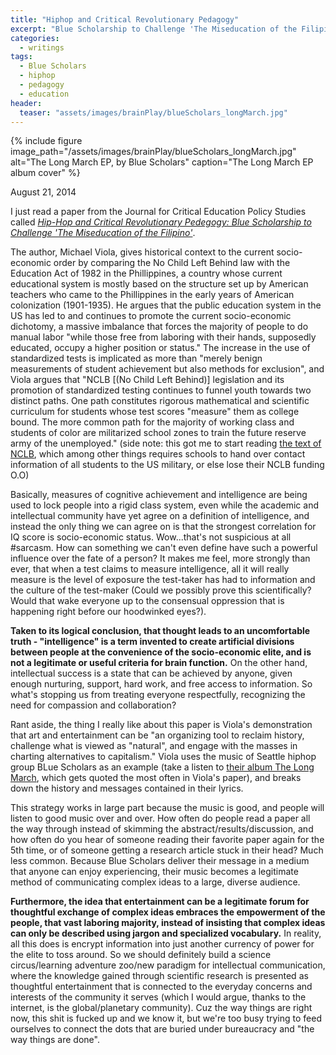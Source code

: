 ```yaml
---
title: "Hiphop and Critical Revolutionary Pedagogy"
excerpt: "Blue Scholarship to Challenge 'The Miseducation of the Filipino'"
categories:
  - writings
tags:
  - Blue Scholars
  - hiphop
  - pedagogy
  - education
header:
  teaser: "assets/images/brainPlay/blueScholars_longMarch.jpg"
---
```


{% include figure image_path="/assets/images/brainPlay/blueScholars_longMarch.jpg" alt="The Long March EP, by Blue Scholars" caption="The Long March EP album cover" %}

August 21, 2014

I just read a paper from the Journal for Critical Education Policy Studies called <a href="http://www.jceps.com/wp-content/uploads/PDFs/04-2-08.pdf">*Hip-Hop and Critical Revolutionary Pedegogy: Blue Scholarship to Challenge 'The Miseducation of the Filipino'*</a>. 

The author, Michael Viola, gives historical context to the current socio-economic order by comparing the No Child Left Behind law with the Education Act of 1982 in the Phillippines, a country whose current educational system is mostly based on the structure set up by American teachers who came to the Phillippines in the early years of American colonization (1901-1935). He argues that the public education system in the US has led to and continues to promote the current socio-economic dichotomy, a massive imbalance that forces the majority of people to do manual labor "while those free from laboring with their hands, supposedly educated, occupy a higher position or status." The increase in the use of standardized tests is implicated as more than "merely benign measurements of student achievement but also methods for exclusion", and Viola argues that "NCLB [(No Child Left Behind)] legislation and its promotion of standardized testing continues to funnel youth towards two distinct paths. One path constitutes rigorous mathematical and scientific curriculum for students whose test scores "measure" them as college bound. The more common path for the majority of working class and students of color are militarized school zones to train the future reserve army of the unemployed." (side note: this got me to start reading <a href="https://www.congress.gov/bill/107th-congress/house-bill/1/text">the text of NCLB</a>, which among other things requires schools to hand over contact information of all students to the US military, or else lose their NCLB funding O.O)

Basically, measures of cognitive achievement and intelligence are being used to lock people into a rigid class system, even while the academic and intellectual community have yet agree on a definition of intelligence, and instead the only thing we can agree on is that the strongest correlation for IQ score is socio-economic status. Wow...that's not suspicious at all #sarcasm. How can something we can't even define have such a powerful influence over the fate of a person? It makes me feel, more strongly than ever, that when a test claims to measure intelligence, all it will really measure is the level of exposure the test-taker has had to information and the culture of the test-maker (Could we possibly prove this scientifically? Would that wake everyone up to the consensual oppression that is happening right before our hoodwinked eyes?). 

**Taken to its logical conclusion, that thought leads to an uncomfortable truth - "intelligence" is a term invented to create artificial divisions between people at the convenience of the socio-economic elite, and is not a legitimate or useful criteria for brain function.** On the other hand, intellectual success is a state that can be achieved by anyone, given enough nurturing, support, hard work, and free access to information. So what's stopping us from treating everyone respectfully, recognizing the need for compassion and collaboration?

Rant aside, the thing I really like about this paper is Viola's demonstration that art and entertainment can be "an organizing tool to reclaim history, challenge what is viewed as "natural", and engage with the masses in charting alternatives to capitalism." Viola uses the music of Seattle hiphop group BLue Scholars as an example (take a listen to <a href="https://youtu.be/e6baGauWYQg">their album The Long March</a>, which gets quoted the most often in Viola's paper), and breaks down the history and messages contained in their lyrics. 

This strategy works in large part because the music is good, and people will listen to good music over and over. How often do people read a paper all the way through instead of skimming the abstract/results/discussion, and how often do you hear of someone reading their favorite paper again for the 5th time, or of someone getting a research article stuck in their head? Much less common. Because Blue Scholars deliver their message in a medium that anyone can enjoy experiencing, their music becomes a legitimate method of communicating complex ideas to a large, diverse audience. 

**Furthermore, the idea that entertainment can be a legitimate forum for thoughtful exchange of complex ideas embraces the empowerment of the people, that vast laboring majority, instead of insisting that complex ideas can only be described using jargon and specialized vocabulary.** In reality, all this does is encrypt information into just another currency of power for the elite to toss around. So we should definitely build a science circus/learning adventure zoo/new paradigm for intellectual communication, where the knowledge gained through scientific research is presented as thoughtful entertainment that is connected to the everyday concerns and interests of the community it serves (which I would argue, thanks to the internet, is the global/planetary community). Cuz the way things are right now, this shit is fucked up and we know it, but we're too busy trying to feed ourselves to connect the dots that are buried under bureaucracy and "the way things are done". 


